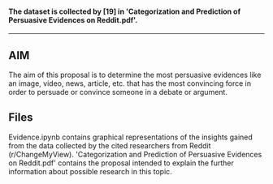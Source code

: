 #### The dataset is collected by [19] in 'Categorization and Prediction of Persuasive Evidences on Reddit.pdf'.

---

## AIM
The aim of this proposal is to determine the most persuasive evidences like an image, video, news, article, etc. that has the most convincing force in order to persuade or convince someone in a debate or argument.

## Files
Evidence.ipynb contains graphical representations of the insights gained from the data collected by the cited researchers from Reddit (r/ChangeMyView).
'Categorization and Prediction of Persuasive Evidences on Reddit.pdf' contains the proposal intended to explain the further information about possible research in this topic.
